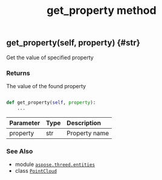 ﻿---
title: get_property method
second_title: Aspose.3D for Python via .NET API References
description: 
type: docs
weight: 100
url: /python-net/aspose.threed.entities/pointcloud/get_property/
is_root: false
---

## get_property(self, property) {#str}

Get the value of specified property


### Returns 


The value of the found property


```python

def get_property(self, property):
    ...
```


| Parameter | Type | Description |
| :- | :- | :- |
| property | str | Property name |



### See Also
* module [`aspose.threed.entities`](../../)
* class [`PointCloud`](/3d/python-net/aspose.threed.entities/pointcloud)
